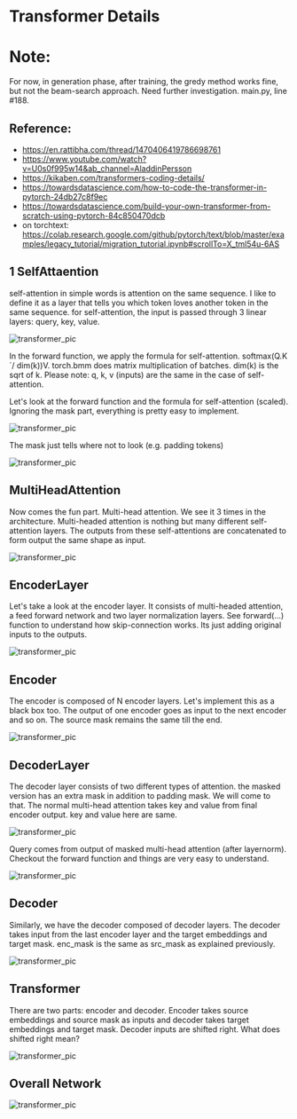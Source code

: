 # Transformer Details

# Note:
For now, in generation phase, after training, the gredy method works fine, but not the beam-search approach. Need further investigation. main.py, line #188.

## Reference:
- https://en.rattibha.com/thread/1470406419786698761
- https://www.youtube.com/watch?v=U0s0f995w14&ab_channel=AladdinPersson
- https://kikaben.com/transformers-coding-details/
- https://towardsdatascience.com/how-to-code-the-transformer-in-pytorch-24db27c8f9ec
- https://towardsdatascience.com/build-your-own-transformer-from-scratch-using-pytorch-84c850470dcb
- on torchtext: https://colab.research.google.com/github/pytorch/text/blob/master/examples/legacy_tutorial/migration_tutorial.ipynb#scrollTo=X_tml54u-6AS

## 1 SelfAttaention

self-attention in simple words is attention on the same sequence. I like to define it as a layer that tells you which 
token loves another token in the same sequence. for self-attention, the input is passed through 3 linear layers: query, 
key, value.

![transformer_pic](./img/Selfattention_forward0.PNG)


In the forward function, we apply the formula for self-attention. softmax(Q.K´/ dim(k))V. torch.bmm does matrix 
multiplication of batches. dim(k) is the sqrt of k. Please note: q, k, v (inputs) are the same in the case of 
self-attention.

Let's look at the forward function and the formula for self-attention (scaled). Ignoring the mask part, everything is 
pretty easy to implement.

![transformer_pic](./img/Selfattention_forward.PNG)


The mask just tells where not to look (e.g. padding tokens)

![transformer_pic](./img/Selfattention_mask.PNG)



## MultiHeadAttention
Now comes the fun part. Multi-head attention. We see it 3 times in the architecture. Multi-headed attention is nothing 
but many different self-attention layers. The outputs from these self-attentions are concatenated to form output the 
same shape as input.

![transformer_pic](./img/MultiHeadAttention.PNG)


## EncoderLayer
Let's take a look at the encoder layer. It consists of multi-headed attention, a feed forward network and two layer 
normalization layers. See forward(...) function to understand how skip-connection works. Its just adding original 
inputs to the outputs.

![transformer_pic](./img/EncoderLayer.PNG)

## Encoder
The encoder is composed of N encoder layers. Let's implement this as a black box too. The output of one encoder goes 
as input to the next encoder and so on. The source mask remains the same till the end.

![transformer_pic](./img/Encoder.PNG)


## DecoderLayer
The decoder layer consists of two different types of attention. the masked version has an extra mask in addition to 
padding mask. We will come to that. The normal multi-head attention takes key and value from final encoder output. key 
and value here are same.

![transformer_pic](./img/DecoderLayer1.PNG)

Query comes from output of masked multi-head attention (after layernorm). Checkout the forward function and things are 
very easy to understand.

![transformer_pic](./img/DecoderLayer2.PNG)

## Decoder
Similarly, we have the decoder composed of decoder layers. The decoder takes input from the last encoder layer and the 
target embeddings and target mask. enc_mask is the same as src_mask as explained previously.

![transformer_pic](./img/Decoder.PNG)

## Transformer
There are two parts: encoder and decoder. Encoder takes source embeddings and source mask as inputs and decoder takes 
target embeddings and target mask. Decoder inputs are shifted right. What does shifted right mean? 

![transformer_pic](./img/TransformerX.PNG)


## Overall Network
![transformer_pic](./img/OverallNetwork.PNG)






